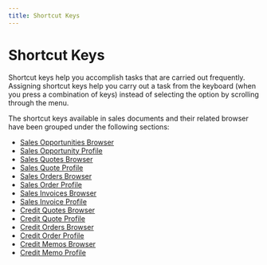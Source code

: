 ```yaml
---
title: Shortcut Keys
---
```


# Shortcut Keys


Shortcut keys help you accomplish tasks that are carried out frequently. Assigning shortcut keys help you carry out a task from the keyboard (when you press a combination of keys) instead of selecting the option by scrolling through the menu.


The shortcut keys available in sales documents and their related browser have been grouped under the following sections:

- [Sales Opportunities Browser]({{site.sp_baseurl}}/navigation/sales-browsers/sales-opportunities-browser/short_cut_keys_sales_opportunities_browser.html)
- [Sales Opportunity Profile]({{site.sp_baseurl}}/navigation/sales-docs/sales-opportunity-profile/short_cut_keys_sales_opportunities_profile.html)
- [Sales Quotes Browser]({{site.sp_baseurl}}/navigation/sales-browsers/sales-quotes-browser/short_cut_keys_sales_quotes_browser.html)
- [Sales Quote Profile]({{site.sp_baseurl}}/navigation/sales-docs/sales-quote-profile/short_cut_keys_sales_quote_profile.html)
- [Sales Orders Browser]({{site.sp_baseurl}}/navigation/sales-browsers/sales-orders-browser/short_cut_keys_sales_order_browser.html)
- [Sales Order Profile]({{site.sp_baseurl}}/navigation/sales-docs/sales-order-profile/short_cut_keys_sales_order_profile.html)
- [Sales Invoices Browser]({{site.sp_baseurl}}/navigation/sales-browsers/sales-invoices-browser/short_cut_keys_sales_invoices_browser.html)
- [Sales Invoice Profile]({{site.sp_baseurl}}/navigation/sales-docs/sales-invoice-profile/short_cut_keys_sales_invoice_profile.html)
- [Credit Quotes Browser]({{site.sp_baseurl}}/navigation/sales-return-browsers/credit-quotes-browser/short_cut_keys_credit_quotes_browser.html)
- [Credit Quote Profile]({{site.sp_baseurl}}/navigation/sales-ret-docs/credit-quote-profile/short_cut_keys_credit_quote_profile.html)
- [Credit Orders Browser]({{site.sp_baseurl}}/navigation/sales-return-browsers/credit-orders-browser/short_cut_keys_credit_order_browser.html)
- [Credit Order Profile]({{site.sp_baseurl}}/navigation/sales-ret-docs/credit-order-profile/short_cut_keys_credit_order_profile.html)
- [Credit Memos Browser]({{site.sp_baseurl}}/navigation/sales-return-browsers/credit-memos-browser/short_cut_keys_credit_memos_browser.html)
- [Credit Memo Profile]({{site.sp_baseurl}}/navigation/sales-ret-docs/credit-memo-profile/short_cut_keys_credit_memo_profile.html)

